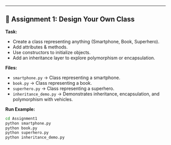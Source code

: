 
---

## 📌 Assignment 1: Design Your Own Class  

**Task:**  
- Create a class representing anything (Smartphone, Book, Superhero).  
- Add attributes & methods.  
- Use constructors to initialize objects.  
- Add an inheritance layer to explore polymorphism or encapsulation.  

**Files:**  
- `smartphone.py` → Class representing a smartphone.  
- `book.py` → Class representing a book.  
- `superhero.py` → Class representing a superhero.  
- `inheritance_demo.py` → Demonstrates inheritance, encapsulation, and polymorphism with vehicles.  

**Run Example:**  
```bash
cd Assignment1
python smartphone.py
python book.py
python superhero.py
python inheritance_demo.py
